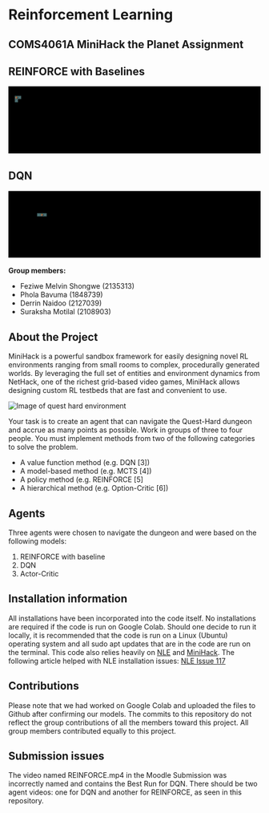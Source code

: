 # Reinforcement Learning
## COMS4061A MiniHack the Planet Assignment

## REINFORCE with Baselines
![](https://github.com/Harushii18/RLAssignment/blob/main/REINFORCE.gif)




## DQN
![](https://github.com/Harushii18/RLAssignment/blob/main/DQN%20GIF.gif)



**Group members:**
- Feziwe Melvin Shongwe (2135313)
- Phola Bavuma (1848739)
- Derrin Naidoo (2127039)
- Suraksha Motilal (2108903)

## About the Project

MiniHack is a powerful sandbox framework for easily designing novel RL environments ranging from small rooms to complex, procedurally generated worlds. By leveraging the full set of entities and environment dynamics from NetHack, one of the richest grid-based video games, MiniHack allows designing custom RL testbeds that are fast and convenient to use.

![Image of quest hard environment](https://minihack.readthedocs.io/en/latest/_images/quest_hard.png)

Your task is to create an agent that can navigate the Quest-Hard dungeon
and accrue as many points as possible. Work in groups of three to four
people. You must implement methods from two of the following categories
to solve the problem.
- A value function method (e.g. DQN [3])
- A model-based method (e.g. MCTS [4])
- A policy method (e.g. REINFORCE [5]
- A hierarchical method (e.g. Option-Critic [6])

## Agents

Three agents were chosen to navigate the dungeon and were based on the following models:
<ol>

<li> REINFORCE with baseline
<li> DQN
<li> Actor-Critic

</ol>

## Installation information

All installations have been incorporated into the code itself. No installations are required if the code is run on Google Colab. Should one decide to run it locally, it is recommended that the code is run on a Linux (Ubuntu) operating system and all sudo apt updates that are in the code are run on the terminal. This code also relies heavily on [NLE](https://github.com/facebookresearch/nle) and [MiniHack](https://github.com/facebookresearch/minihack). The following article helped with NLE installation issues: [NLE Issue 117](https://github.com/facebookresearch/nle/issues/117) 


## Contributions

Please note that we had worked on Google Colab and uploaded the files to Github after confirming our models. The commits to this repository do not reflect the group contributions of all the members toward this project. All group members contributed equally to this project.

## Submission issues

The video named REINFORCE.mp4 in the Moodle Submission was incorrectly named and contains the Best Run for DQN. There should be two agent videos: one for DQN and another for REINFORCE, as seen in this repository.
